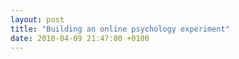 ```yaml
---
layout: post
title: "Building an online psychology experiment"
date: 2018-04-09 21:47:00 +0100
---
```


